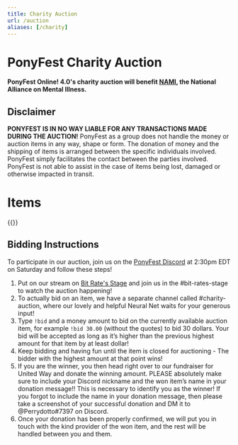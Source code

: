 ```yaml
---
title: Charity Auction
url: /auction
aliases: [/charity]
---
```


# PonyFest Charity Auction

<div class="text-box" style="text-align: left">

**PonyFest Online! 4.0's charity auction will benefit [NAMI](https://nami.org), the National Alliance on Mental Illness.**

## Disclaimer
**PONYFEST IS IN NO WAY LIABLE FOR ANY TRANSACTIONS MADE DURING THE AUCTION!** 
PonyFest as a group does not handle the money or auction items in any way, shape or form. The donation of money and
the shipping of items is arranged between the specific individuals involved. PonyFest simply facilitates the contact
between the parties involved. PonyFest is not able to assist in the case of items being lost, damaged or otherwise
impacted in transit. 

</div>

# Items

{{<auction-item>}}

<div class="text-box" style="text-align: left">

## Bidding Instructions

To participate in our auction, join us on the [PonyFest Discord](https://discord.gg/ponyfest) at 2:30pm EDT on Saturday
and follow these steps!

1. Put on our stream on [Bit Rate's Stage](https://ponyfest.horse/bit-rates-stage) and join us in the #bit-rates-stage to watch the auction
happening!
2. To actually bid on an item, we have a separate channel called #charity-auction, where our lovely and helpful
Neural Net waits for your generous input!
3. Type `!bid` and a money amount to bid on the currently available auction item, for example `!bid 30.00`
(without the quotes) to bid 30 dollars. Your bid will be accepted as long as it’s higher than the previous highest
amount for that item by at least dollar!
4. Keep bidding and having fun until the item is closed for auctioning - The bidder with the highest amount at that
point wins!
5. If you are the winner, you then head right over to our fundraiser for United Way and donate the winning amount.
PLEASE absolutely make sure to include your Discord nickname and the won item’s name in your donation message!! This is
necessary to identify you as the winner! If you forgot to include the name in your donation message, then please take a
screenshot of your successful donation and DM it to @Perrydotto#7397 on Discord.
6. Once your donation has been properly confirmed, we will put you in touch with the kind provider of the won item, and
the rest will be handled between you and them.

</div>
